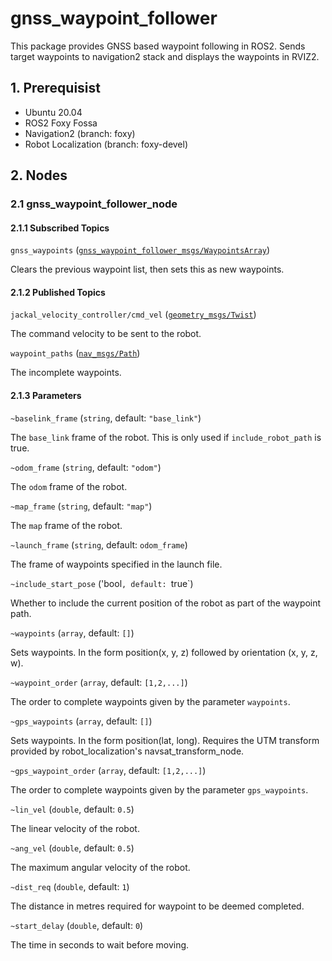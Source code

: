 # gnss_waypoint_follower

This package provides GNSS based waypoint following in ROS2. Sends target waypoints to navigation2 stack and displays the waypoints in RVIZ2.

## 1. Prerequisist
- Ubuntu 20.04
- ROS2 Foxy Fossa
- Navigation2 (branch: foxy)
- Robot Localization (branch: foxy-devel)

## 2. Nodes
### 2.1 gnss_waypoint_follower_node
#### 2.1.1 Subscribed Topics

`gnss_waypoints` ([`gnss_waypoint_follower_msgs/WaypointsArray`](gnss_waypoint_follower_msgs/msg/WaypointsArray.msg))

Clears the previous waypoint list, then sets this as new waypoints.

#### 2.1.2 Published Topics

`jackal_velocity_controller/cmd_vel` ([`geometry_msgs/Twist`](http://docs.ros.org/api/geometry_msgs/html/msg/Twist.html))

The command velocity to be sent to the robot.

`waypoint_paths` ([`nav_msgs/Path`](http://docs.ros.org/api/nav_msgs/html/msg/Path.html))

The incomplete waypoints.

#### 2.1.3 Parameters

`~baselink_frame` (`string`, default: `"base_link"`)

The `base_link` frame of the robot. This is only used if `include_robot_path` is true.

`~odom_frame` (`string`, default: `"odom"`)

The `odom` frame of the robot.

`~map_frame` (`string`, default: `"map"`)

The `map` frame of the robot.

`~launch_frame` (`string`, default: `odom_frame`)

The frame of waypoints specified in the launch file.

`~include_start_pose` ('bool`, default: `true`)

Whether to include the current position of the robot as part of the waypoint path.

`~waypoints` (`array`, default: `[]`)

Sets waypoints. In the form position(x, y, z) followed by orientation (x, y, z, w).

`~waypoint_order` (`array`, default: `[1,2,...]`)

The order to complete waypoints given by the parameter `waypoints`.

`~gps_waypoints` (`array`, default: `[]`)

Sets waypoints. In the form position(lat, long). Requires the UTM transform provided by robot_localization's navsat_transform_node.

`~gps_waypoint_order` (`array`, default: `[1,2,...]`)

The order to complete waypoints given by the parameter `gps_waypoints`.

`~lin_vel` (`double`, default: `0.5`)

The linear velocity of the robot.

`~ang_vel` (`double`, default: `0.5`)

The maximum angular velocity of the robot.

`~dist_req` (`double`, default: `1`)

The distance in metres required for waypoint to be deemed completed.

`~start_delay` (`double`, default: `0`)

The time in seconds to wait before moving.
